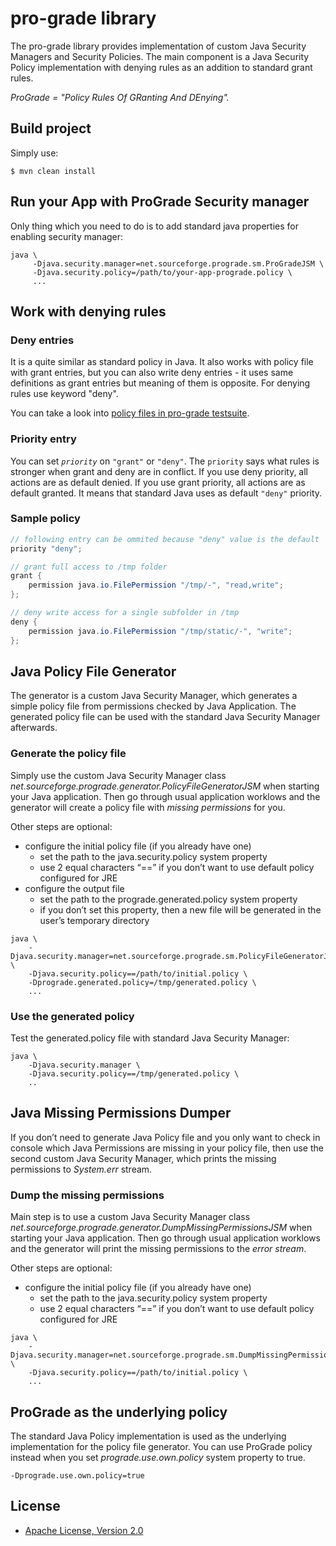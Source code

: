 # pro-grade library

The pro-grade library provides implementation of custom Java Security Managers and Security Policies. The main component is a Java Security Policy implementation with denying rules as an addition to standard grant rules.

*ProGrade = "Policy Rules Of GRanting And DEnying".*

## Build project
Simply use:

```Shell
$ mvn clean install
```

## Run your App with ProGrade Security manager

Only thing which you need to do is to add standard java properties for enabling security manager:

```Shell
java \
     -Djava.security.manager=net.sourceforge.prograde.sm.ProGradeJSM \
     -Djava.security.policy=/path/to/your-app-prograde.policy \
     ...
```

## Work with denying rules

### Deny entries

It is a quite similar as standard policy in Java. It also works with policy file with grant entries, but you can also write deny entries - it uses same definitions as grant entries but meaning of them is opposite. For denying rules use keyword "deny".

You can take a look into [policy files in pro-grade testsuite](https://github.com/pro-grade/progradeTests/tree/master/src/test/resources/policyfiles).

### Priority entry

You can set *`priority`* on `"grant"` or `"deny"`. The `priority` says what rules is stronger when grant and deny are in conflict. If you use deny priority, all actions are as default denied. If you use grant priority, all actions are as default granted. It means that standard Java uses as 
default `"deny"` priority.

### Sample policy

```Java
// following entry can be ommited because "deny" value is the default
priority "deny";

// grant full access to /tmp folder
grant {
	permission java.io.FilePermission "/tmp/-", "read,write";
};

// deny write access for a single subfolder in /tmp
deny {
	permission java.io.FilePermission "/tmp/static/-", "write";
};
```


## Java Policy File Generator

The generator is a custom Java Security Manager, which generates a simple policy file from permissions checked by Java Application. The generated policy file can be used with the standard Java Security Manager afterwards.

### Generate the policy file

Simply use the custom Java Security Manager class *net.sourceforge.prograde.generator.PolicyFileGeneratorJSM* when starting your Java application. Then go through usual application worklows and the generator will create a policy file with *missing permissions* for you.

Other steps are optional:

* configure the initial policy file (if you already have one)
  * set the path to the java.security.policy system property
  * use 2 equal characters “==” if you don’t want to use default policy configured for JRE 
* configure the output file
  * set the path to the prograde.generated.policy system property
  * if you don’t set this property, then a new file will be generated in the user’s temporary directory

```Shell
java \
    -Djava.security.manager=net.sourceforge.prograde.sm.PolicyFileGeneratorJSM \
    -Djava.security.policy==/path/to/initial.policy \
    -Dprograde.generated.policy=/tmp/generated.policy \
    ...
```

### Use the generated policy

Test the generated.policy file with standard Java Security Manager: 

```Shell
java \
    -Djava.security.manager \
    -Djava.security.policy==/tmp/generated.policy \
    ..
```


## Java Missing Permissions Dumper

If you don’t need to generate Java Policy file and you only want to check in console which Java Permissions are missing in your policy file, then use the second custom Java Security Manager, which prints the missing permissions to *System.err* stream.

### Dump the missing permissions

Main step is to use a custom Java Security Manager class *net.sourceforge.prograde.generator.DumpMissingPermissionsJSM* when starting your Java application. Then go through usual application worklows and the generator will print the missing permissions to the *error stream*.

Other steps are optional:

* configure the initial policy file (if you already have one)
  * set the path to the java.security.policy system property
  * use 2 equal characters “==” if you don’t want to use default policy configured for JRE

```Shell
java \
    -Djava.security.manager=net.sourceforge.prograde.sm.DumpMissingPermissionsJSM \
    -Djava.security.policy==/path/to/initial.policy \
    ...
```



## ProGrade as the underlying policy

The standard Java Policy implementation is used as the underlying implementation for the policy file generator. You can use ProGrade policy instead when you set *prograde.use.own.policy* system property to true.

```Shell
-Dprograde.use.own.policy=true
```



## License

* [Apache License, Version 2.0](http://www.apache.org/licenses/LICENSE-2.0)
